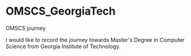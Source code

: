 # OMSCS_GeorgiaTech
OMSCS journey

I would like to record the journey towards Master's Degree in Computer Science from Georgia Institute of Technology.
